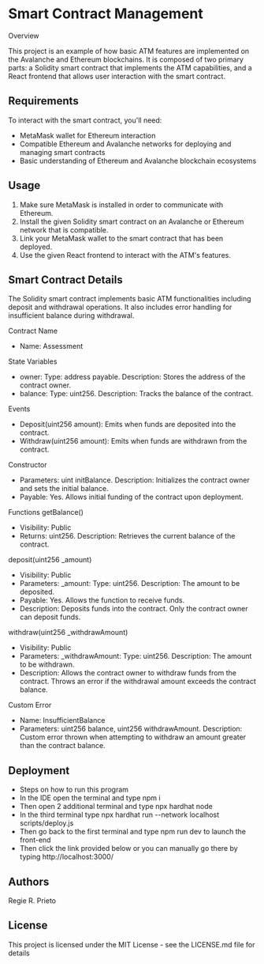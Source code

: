 # Smart Contract Management

Overview 

This project is an example of how basic ATM features are implemented on the Avalanche and Ethereum blockchains. It is composed of two primary parts: a Solidity smart contract that implements the ATM capabilities, and a React frontend that allows user interaction with the smart contract.

## Requirements
To interact with the smart contract, you'll need:
* MetaMask wallet for Ethereum interaction
* Compatible Ethereum and Avalanche networks for deploying and managing smart contracts
* Basic understanding of Ethereum and Avalanche blockchain ecosystems

## Usage
1. Make sure MetaMask is installed in order to communicate with Ethereum.
2. Install the given Solidity smart contract on an Avalanche or Ethereum network that is compatible.
3. Link your MetaMask wallet to the smart contract that has been deployed.
4. Use the given React frontend to interact with the ATM's features.

## Smart Contract Details 
The Solidity smart contract implements basic ATM functionalities including deposit and withdrawal operations. It also includes error handling for insufficient balance during withdrawal.

Contract Name
* Name: Assessment

State Variables
* owner: Type: address payable. Description: Stores the address of the contract owner.
* balance: Type: uint256. Description: Tracks the balance of the contract.

Events
* Deposit(uint256 amount): Emits when funds are deposited into the contract.
* Withdraw(uint256 amount): Emits when funds are withdrawn from the contract.

Constructor
* Parameters: uint initBalance. Description: Initializes the contract owner and sets the initial balance.
* Payable: Yes. Allows initial funding of the contract upon deployment.
  
Functions
getBalance()
* Visibility: Public
* Returns: uint256. Description: Retrieves the current balance of the contract.
  
deposit(uint256 _amount)
* Visibility: Public
* Parameters: _amount: Type: uint256. Description: The amount to be deposited.
* Payable: Yes. Allows the function to receive funds.
* Description: Deposits funds into the contract. Only the contract owner can deposit funds.
  
withdraw(uint256 _withdrawAmount)
* Visibility: Public
* Parameters: _withdrawAmount: Type: uint256. Description: The amount to be withdrawn.
* Description: Allows the contract owner to withdraw funds from the contract. Throws an error if the withdrawal amount exceeds the contract balance.

Custom Error
* Name: InsufficientBalance
* Parameters: uint256 balance, uint256 withdrawAmount. Description: Custom error thrown when attempting to withdraw an amount greater than the contract balance.

## Deployment
* Steps on how to run this program 
* In the IDE open the terminal and type npm i
* Then open 2 additional terminal and type npx hardhat node
* In the third terminal type npx hardhat run --network localhost scripts/deploy.js
* Then go back to the first terminal and type npm run dev to launch the front-end
* Then click the link provided below or you can manually go there by typing http://localhost:3000/

## Authors
Regie R. Prieto

## License
This project is licensed under the MIT License - see the LICENSE.md file for details
